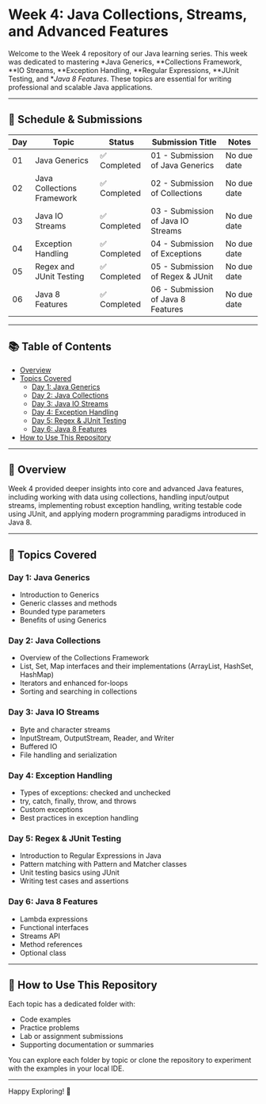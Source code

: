 # Week 4: Java Collections, Streams, and Advanced Features

Welcome to the Week 4 repository of our Java learning series. This week was dedicated to mastering *Java Generics, **Collections Framework, **IO Streams, **Exception Handling, **Regular Expressions, **JUnit Testing, and **Java 8 Features*. These topics are essential for writing professional and scalable Java applications.

---

## 📅 Schedule & Submissions

| Day | Topic                              | Status     | Submission Title                      | Notes         |
|-----|------------------------------------|------------|---------------------------------------|---------------|
| 01  | Java Generics                      | ✅ Completed | 01 - Submission of Java Generics      | No due date   |
| 02  | Java Collections Framework         | ✅ Completed | 02 - Submission of Collections        | No due date   |
| 03  | Java IO Streams                    | ✅ Completed | 03 - Submission of Java IO Streams    | No due date   |
| 04  | Exception Handling                 | ✅ Completed | 04 - Submission of Exceptions         | No due date   |
| 05  | Regex and JUnit Testing            | ✅ Completed | 05 - Submission of Regex & JUnit      | No due date   |
| 06  | Java 8 Features                    | ✅ Completed | 06 - Submission of Java 8 Features    | No due date   |

---

## 📚 Table of Contents

- [Overview](#overview)
- [Topics Covered](#topics-covered)
  - [Day 1: Java Generics](#day-1-java-generics)
  - [Day 2: Java Collections](#day-2-java-collections)
  - [Day 3: Java IO Streams](#day-3-java-io-streams)
  - [Day 4: Exception Handling](#day-4-exception-handling)
  - [Day 5: Regex & JUnit Testing](#day-5-regex--junit-testing)
  - [Day 6: Java 8 Features](#day-6-java-8-features)
- [How to Use This Repository](#how-to-use-this-repository)

---

## 📝 Overview

Week 4 provided deeper insights into core and advanced Java features, including working with data using collections, handling input/output streams, implementing robust exception handling, writing testable code using JUnit, and applying modern programming paradigms introduced in Java 8.

---

## 🧠 Topics Covered

### Day 1: Java Generics
- Introduction to Generics
- Generic classes and methods
- Bounded type parameters
- Benefits of using Generics

### Day 2: Java Collections
- Overview of the Collections Framework
- List, Set, Map interfaces and their implementations (ArrayList, HashSet, HashMap)
- Iterators and enhanced for-loops
- Sorting and searching in collections

### Day 3: Java IO Streams
- Byte and character streams
- InputStream, OutputStream, Reader, and Writer
- Buffered IO
- File handling and serialization

### Day 4: Exception Handling
- Types of exceptions: checked and unchecked
- try, catch, finally, throw, and throws
- Custom exceptions
- Best practices in exception handling

### Day 5: Regex & JUnit Testing
- Introduction to Regular Expressions in Java
- Pattern matching with Pattern and Matcher classes
- Unit testing basics using JUnit
- Writing test cases and assertions

### Day 6: Java 8 Features
- Lambda expressions
- Functional interfaces
- Streams API
- Method references
- Optional class

---

## 🚀 How to Use This Repository

Each topic has a dedicated folder with:
- Code examples
- Practice problems
- Lab or assignment submissions
- Supporting documentation or summaries

You can explore each folder by topic or clone the repository to experiment with the examples in your local IDE.

---

Happy Exploring! 🌟
